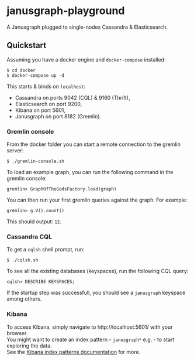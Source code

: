 # janusgraph-playground
A Janusgraph plugged to single-nodes Cassandra &amp; Elasticsearch.

## Quickstart
Assuming you have a docker engine and `docker-compose` installed:
```
$ cd docker
$ docker-compose up -d
```
This starts & binds on `localhost`:
- Cassandra on ports 9042 (CQL) & 9160 (Thrift),
- Elasticsearch on port 9200,
- Kibana on port 5601,
- Janusgraph on port 8182 (Gremlin).

### Gremlin console
From the docker folder you can start a remote connection to the gremlin server:
```
$ ./gremlin-console.sh
```
To load an example graph, you can run the following command in the gremlin console:
```
gremlin> GraphOfTheGodsFactory.load(graph)
```
You can then run your first gremlin queries against the graph. For example:
```
gremlin> g.V().count()
```
This should output: `12`.

### Cassandra CQL
To get a `cqlsh` shell prompt, run:
```
$ ./cqlsh.sh 
```
To see all the existing databases (keyspaces), run the following CQL query:
```
cqlsh> DESCRIBE KEYSPACES;
```
If the startup step was successfull, you should see a `janusgraph` keyspace among others.

### Kibana
To access Kibana, simply navigate to http://localhost:5601/ with your browser.   
You might want to create an index pattern - `janusgraph*` e.g. - to start exploring the data.   
See the [Kibana index patterns documentation](https://www.elastic.co/guide/en/kibana/current/index-patterns.html) for more.
